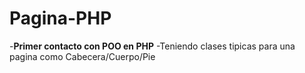 # Pagina-PHP
-**Primer contacto con POO en PHP**
-Teniendo clases tipicas para una pagina como Cabecera/Cuerpo/Pie
